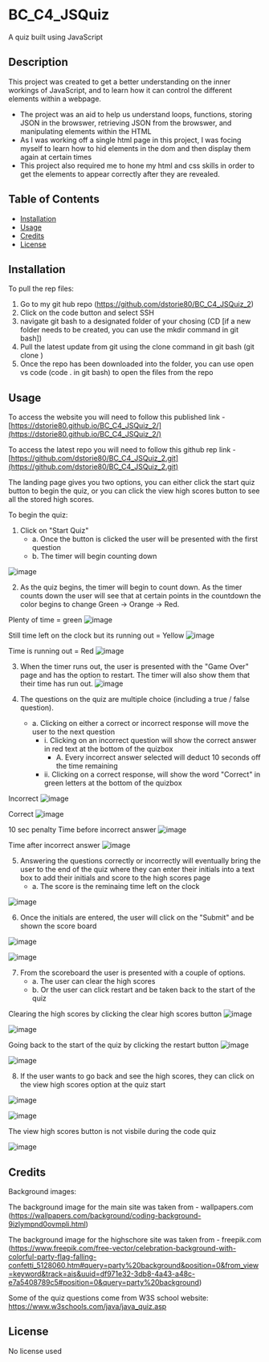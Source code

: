 # BC_C4_JSQuiz
A quiz built using JavaScript

## Description

This project was created to get a better understanding on the inner workings of JavaScript, and to learn how it can control the different elements within a webpage.

- The project was an aid to help us understand loops, functions, storing JSON in the browswer, retrieving JSON from the browswer, and manipulating elements within the HTML
- As I was working off a single html page in this project, I was focing myself to learn how to hid elements in the dom and then display them again at certain times
- This project also required me to hone my html and css skills in order to get the elements to appear correctly after they are revealed. 


## Table of Contents 

- [Installation](#installation)
- [Usage](#usage)
- [Credits](#credits)
- [License](#license)

## Installation

To pull the rep files:
1. Go to my git hub repo (https://github.com/dstorie80/BC_C4_JSQuiz_2) 
2. Click on the code button and select SSH
3. navigate git bash to a designated folder of your chosing (CD <filepath/> [if a new folder needs to be created, you can use the mkdir command in git bash])
4. Pull the latest update from git using the clone command in git bash (git clone <repo url>)
5. Once the repo has been downloaded into the folder, you can use open vs code (code . in git bash) to open the files from the repo



## Usage

To access the website you will need to follow this published link - [https://dstorie80.github.io/BC_C4_JSQuiz_2/](https://dstorie80.github.io/BC_C4_JSQuiz_2/)

To access the latest repo you will need to follow this github rep link - [https://github.com/dstorie80/BC_C4_JSQuiz_2.git](https://github.com/dstorie80/BC_C4_JSQuiz_2.git)

The landing page gives you two options, you can either click the start quiz button to begin the quiz, or you can click the view high scores button to see all the stored high scores.

To begin the quiz:

1. Click on "Start Quiz"
   - a. Once the button is clicked the user will be presented with the first question
   - b. The timer will begin counting down

![image](https://github.com/dstorie80/BC_C4_JSQuiz_2/assets/149905416/b2d5899c-63b5-4e5f-8155-62fc8d7e174d)

2. As the quiz begins, the timer will begin to count down. As the timer counts down the user will see that at certain points in the countdown the color begins to change Green -> Orange -> Red.  

Plenty of time = green
![image](https://github.com/dstorie80/BC_C4_JSQuiz_2/assets/149905416/0d47f780-7ca6-41b4-b588-d3455af2b57e)

Still time left on the clock but its running out = Yellow
![image](https://github.com/dstorie80/BC_C4_JSQuiz_2/assets/149905416/a3d4bcf2-81f9-4b62-af5d-e52881aad90d)

Time is running out = Red
![image](https://github.com/dstorie80/BC_C4_JSQuiz_2/assets/149905416/d2fef482-6a11-4071-a458-01d913e8b9b5)

3. When the timer runs out, the user is presented with the "Game Over" page and has the option to restart. The timer will also show them that their time has run out.
![image](https://github.com/dstorie80/BC_C4_JSQuiz_2/assets/149905416/59e671d8-5edd-4800-ac25-600343a71f9c)

4. The questions on the quiz are multiple choice (including a true / false question).  
   - a. Clicking on either a correct or incorrect response will move the user to the next question		
      - i. Clicking on an incorrect question will show the correct answer in red text at the bottom of the quizbox
        - A. Every incorrect answer selected will deduct 10 seconds off the time remaining
      - ii. Clicking on a correct response, will show the word "Correct" in green letters at the bottom of the quizbox

Incorrect
![image](https://github.com/dstorie80/BC_C4_JSQuiz_2/assets/149905416/8b9f51b1-ce3d-462b-94d8-85e5d36ce3f7)

Correct
![image](https://github.com/dstorie80/BC_C4_JSQuiz_2/assets/149905416/786600a6-bab5-4718-b3f2-628858989357)

10 sec penalty
Time before incorrect answer
![image](https://github.com/dstorie80/BC_C4_JSQuiz_2/assets/149905416/38fc6517-1c0b-42db-af9c-657b34cc5646)

Time after incorrect answer
![image](https://github.com/dstorie80/BC_C4_JSQuiz_2/assets/149905416/ddb45379-6546-4fca-9873-a1fad1ec3ec2)

5. Answering the questions correctly or incorrectly will eventually bring the user to the end of the quiz where they can enter their initials into a text box to add their initials and score to the high scores page
   - a. The score is the reminaing time left on the clock

![image](https://github.com/dstorie80/BC_C4_JSQuiz_2/assets/149905416/b4ef69cf-4c46-4b4d-80b8-cb543a809259)

6. Once the initials are entered, the user will click on the "Submit" and be shown the score board

![image](https://github.com/dstorie80/BC_C4_JSQuiz_2/assets/149905416/e45df1e6-c7ab-4aa6-971b-df5ad2e95938)

![image](https://github.com/dstorie80/BC_C4_JSQuiz_2/assets/149905416/616d3bf9-4480-4f95-8e29-2404ca70356d)


7. From the scoreboard the user is presented with a couple of options.
   - a. The user can clear the high scores
   - b. Or the user can click restart and be taken back to the start of the quiz
  
Clearing the high scores by clicking the clear high scores button
![image](https://github.com/dstorie80/BC_C4_JSQuiz_2/assets/149905416/213333e5-dfb6-4bee-a8e6-dcbde0b35186)

![image](https://github.com/dstorie80/BC_C4_JSQuiz_2/assets/149905416/5f6e7dbd-4a14-425a-9858-e7b1950722db)

Going back to the start of the quiz by clicking the restart button
![image](https://github.com/dstorie80/BC_C4_JSQuiz_2/assets/149905416/3702c25a-b5a1-4819-9d39-e18476f3fbd3)

![image](https://github.com/dstorie80/BC_C4_JSQuiz_2/assets/149905416/11bd6a1f-e765-4c13-92ef-5c558a28ce21)


8. If the user wants to go back and see the high scores, they can click on the view high scores option at the quiz start

![image](https://github.com/dstorie80/BC_C4_JSQuiz_2/assets/149905416/5d42e6a9-4ffd-4c24-bf45-e219b94aa530)

![image](https://github.com/dstorie80/BC_C4_JSQuiz_2/assets/149905416/a3c6b017-0ad1-46b6-b04d-b09ee7992efd)

The view high scores button is not visbile during the code quiz

![image](https://github.com/dstorie80/BC_C4_JSQuiz_2/assets/149905416/26ddbe65-fc24-49c4-b58a-e04809663b47)



## Credits

Background images:

The background image for the main site was taken from - wallpapers.com (https://wallpapers.com/background/coding-background-9izlympnd0ovmpli.html)

The background image for the highschore site was taken from - freepik.com (https://www.freepik.com/free-vector/celebration-background-with-colorful-party-flag-falling-confetti_5128060.htm#query=party%20background&position=0&from_view=keyword&track=ais&uuid=df971e32-3db8-4a43-a48c-e7a5408789c5#position=0&query=party%20background)

Some of the quiz questions come from W3S school website:
https://www.w3schools.com/java/java_quiz.asp


## License

No license used 
